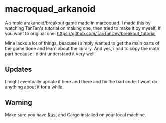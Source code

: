 # macroquad_arkanoid
A simple arakanoid/breakout game made in marcoquad. I made this by watching TanTan's tutorial on making one, then tried to make it by myself. If you want to original one:
https://github.com/TanTanDev/breakout_tutorial

Mine lacks a lot of things, beacuse i simply wanted to get the main parts of the game done and learn about the library.
And yes, i had to copy the math part because i didnt understand it very well.

## Updates
I might eventually update it here and there and fix the bad code. I wont do anything about it for a while.

## Warning
Make sure you have [Rust](https://www.rust-lang.org/) and Cargo installed on your local machine.
